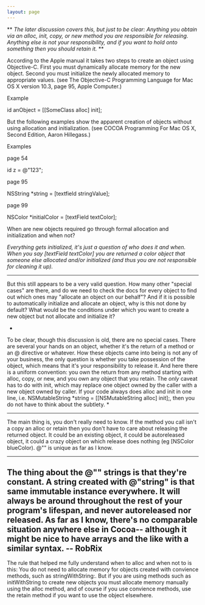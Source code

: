 ```yaml
---
layout: page
---
```




**
*The later discussion covers this, but just to be clear:  Anything you obtain via an alloc, init, copy, or new method you are responsible for releasing.  Anything else is not your responsibility, and if you want to hold onto something then you should retain it.*
**

According to the Apple manual it takes two steps to create an object using Objective-C.  First you must dynamically allocate memory for the new object.  Second you must initialize the newly allocated memory to appropriate values. (see The Objective-C Programming Language for Mac OS X version 10.3, page 95, Apple Computer.)

Example
    
id anObject = [[SomeClass alloc] init];


But the following examples show the apparent creation of objects without using allocation and initialization.  (see COCOA Programming For Mac OS X, Second Edition, Aaron Hillegass.)

Examples

page 54
    
id z = @"123";


page 95
    
NSString *string = [textfield stringValue];


page 99
    
NSColor *initialColor = [textField textColor];


When are new objects required go through formal allocation and initialization and when not?

*Everything gets initialized, it's just a question of who does it and when.  When you say [textField textColor] you are returned a color object that someone else allocated and/or initialized (and thus you are not responsible for cleaning it up).*

----
But this still appears to be a very valid question. How many other "special cases" are there, and do we need to check the docs for every object to find out which ones may "allocate an object on our behalf"? And if it is possible to automatically initialize and allocate an object, why is this not done by default? What would be the conditions under which you want to create a new object but not allocate and initialize it?

*
To be clear, though this discussion is old, there are no special cases.  There are several your hands on an object, whether it's the return of a method or an @ directive or whatever.  How these objects came into being is not any of your business, the only question is whether you take possession of the object, which means that it's your responsibility to release it.  And here there is a uniform convention: you own the return from any method starting with     alloc,     copy, or     new, and you own any object that you     retain.  The _only_ caveat has to do with     init, which may replace one object owned by the caller with a new object owned by caller.  If your code always does     alloc and     init in one line, i.e.     NSMutableString *string = [[NSMutableString alloc] init];, then you do not have to think about the subtlety.
* 

----
The main thing is, you don't really need to know. If the method you call isn't a copy an alloc or retain then you don't have to care about releasing the returned object. It could be an existing object, it could be autoreleased object, it could a crazy object on which release does nothing (eg [NSColor blueColor). @"" is unique as far as I know.

----
The thing about the @"" strings is that they're constant. A string created with @"string" is that same immutable instance everywhere. It will always be around throughout the rest of your program's lifespan, and never autoreleased nor released. As far as I know, there's no comparable situation anywhere else in Cocoa-- although it might be nice to have arrays and the like with a similar syntax. -- RobRix
----
The rule that helped me fully understand when to alloc and when not to is this: You do not need to allocate memory for objects created with convience methods, such as     stringWithString:.  But if you are using methods such as     initWithString to create new objects you must allocate memory manually using the     alloc method, and of course if you use convience methods, use the     retain method if you want to use the object elsewhere.
